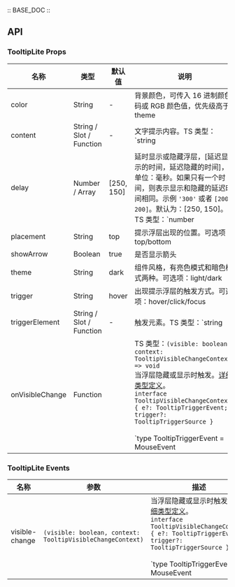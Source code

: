 :: BASE_DOC ::

## API
### TooltipLite Props

名称 | 类型 | 默认值 | 说明 | 必传
-- | -- | -- | -- | --
color | String | - | 背景颜色，可传入 16 进制颜色码或 RGB 颜色值，优先级高于theme | N
content | String / Slot / Function | - | 文字提示内容。TS 类型：`string | TNode`。[通用类型定义](https://github.com/Tencent/tdesign-vue/blob/develop/src/common.ts) | N
delay | Number / Array | [250, 150] | 延时显示或隐藏浮层，[延迟显示的时间，延迟隐藏的时间]，单位：毫秒。如果只有一个时间，则表示显示和隐藏的延迟时间相同。示例 `'300'` 或者 `[200, 200]`。默认为：[250, 150]。TS 类型：`number | Array<number>` | N
placement | String | top | 提示浮层出现的位置。可选项：top/bottom | N
showArrow | Boolean | true | 是否显示箭头 | N
theme | String | dark | 组件风格，有亮色模式和暗色模式两种。可选项：light/dark | N
trigger | String | hover | 出现提示浮层的触发方式。可选项：hover/click/focus | N
triggerElement | String / Slot / Function | - | 触发元素。TS 类型：`string | TNode`。[通用类型定义](https://github.com/Tencent/tdesign-vue/blob/develop/src/common.ts) | N
onVisibleChange | Function |  | TS 类型：`(visible: boolean, context: TooltipVisibleChangeContext) => void`<br/>当浮层隐藏或显示时触发。[详细类型定义](https://github.com/Tencent/tdesign-vue/tree/develop/src/tooltip-lite/type.ts)。<br/>`interface TooltipVisibleChangeContext { e?: TooltipTriggerEvent; trigger?: TooltipTriggerSource }`<br/><br/>`type TooltipTriggerEvent = MouseEvent | FocusEvent`<br/><br/>`type TooltipTriggerSource = 'document' | 'trigger-element-click' | 'trigger-element-hover' | 'trigger-element-blur' | 'trigger-element-focus'`<br/> | N

### TooltipLite Events

名称 | 参数 | 描述
-- | -- | --
visible-change | `(visible: boolean, context: TooltipVisibleChangeContext)` | 当浮层隐藏或显示时触发。[详细类型定义](https://github.com/Tencent/tdesign-vue/tree/develop/src/tooltip-lite/type.ts)。<br/>`interface TooltipVisibleChangeContext { e?: TooltipTriggerEvent; trigger?: TooltipTriggerSource }`<br/><br/>`type TooltipTriggerEvent = MouseEvent | FocusEvent`<br/><br/>`type TooltipTriggerSource = 'document' | 'trigger-element-click' | 'trigger-element-hover' | 'trigger-element-blur' | 'trigger-element-focus'`<br/>
